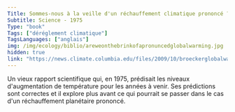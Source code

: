 ```yaml
---
Title: Sommes-nous à la veille d'un réchauffement climatique prononcé ?
Subtitle: Science - 1975
Type: "book"
Tags: ["déréglement climatique"]
TagsLanguages: ["anglais"]
img: /img/ecology/biblio/areweonthebrinkofapronuncedglobalwarming.jpg
hidden: true
link: "https://news.climate.columbia.edu/files/2009/10/broeckerglobalwarming75.pdf"
---
```


Un vieux rapport scientifique qui, en 1975, prédisait les niveaux d'augmentation de température pour les années à venir. Ses prédictions sont correctes et il explore plus avant ce qui pourrait se passer dans le cas d'un réchauffement planétaire prononcé.